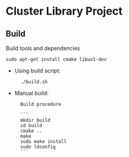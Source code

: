 # Cluster Library Project

## Build

Build tools and dependencies
        
```
sudo apt-get install cmake libuv1-dev
```

- Using build script:
        
        ./build.sh

- Manual build:
               
        Build procedure
             
        ```
        mkdir build
        cd build
        cmake ..
        make
        sudo make install
        sudo ldconfig
        ```
